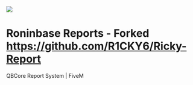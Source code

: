 <img src="https://i.hizliresim.com/2b2e724.png">

# Roninbase Reports - Forked https://github.com/R1CKY6/Ricky-Report
QBCore Report System | FiveM
